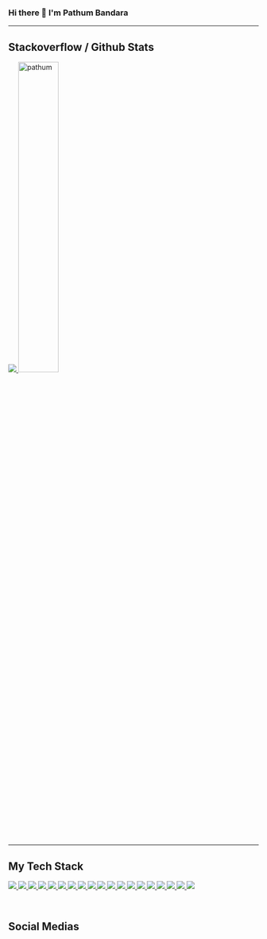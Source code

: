 ### Hi there 👋  I'm Pathum Bandara
<hr/>

## Stackoverflow / Github Stats

<a href="https://github.com/pathumB/readme-components">
  <img  src="https://readme-components.vercel.app/api?component=stackoverflow&stackoverflowid=16347043&textfill=black&fill=linear-gradient%2862deg%2C%20%238EC5FC%200%25%2C%20%23E0C3FC%20100%25%29%3B%0A">
  <img width="40%" src="https://github-readme-streak-stats.herokuapp.com/?user=pathumB&theme=tokyonight" alt="pathum" />
</a>


<hr/>

## My Tech Stack

<p align="left">  

<!-- font end -->
<a href="https://github.com/pathumB/readme-components">
  <img  src="https://readme-components.vercel.app/api?component=logo&fill=black&logo=react&animation=spin&svgfill=15d8fe">  
</a>
<a href="https://github.com/pathumB/readme-components">
  <img src="https://readme-components.vercel.app/api?component=logo&fill=black&logo=vue.js&svgfill=4FC08D">
</a>
<a href="https://github.com/pathumB/readme-components">
  <img  src="https://readme-components.vercel.app/api?component=logo&fill=black&logo=typescript&svgfill=2d79c7">
</a>
<a href="https://github.com/pathumB/readme-components">
  <img src="https://readme-components.vercel.app/api?component=logo&fill=black&logo=html5&svgfill=E34F26">
</a>
<a href="https://github.com/harish-sethuraman/readme-components">
  <img  src="https://readme-components.vercel.app/api?component=logo&fill=black&logo=javascript&svgfill=f6df1c">
</a>
<a href="https://github.com/pathumB/readme-components">
  <img src="https://readme-components.vercel.app/api?component=logo&fill=black&logo=jquery&svgfill=0769AD">
</a>
<a href="https://github.com/harish-sethuraman/readme-components">
  <img  src="https://readme-components.vercel.app/api?component=logo&fill=black&logo=CSS3&svgfill=028dd1">
</a>
<a href="https://github.com/pathumB/readme-components">
  <img  src="https://readme-components.vercel.app/api?component=logo&fill=black&logo=sass&svgfill=cd6799">
</a>

<!-- back end -->
<a href="https://github.com/harish-sethuraman/readme-components">
  <img src="https://readme-components.vercel.app/api?component=logo&fill=black&logo=mongodb&svgfill=47A248">
</a>
<a href="https://github.com/harish-sethuraman/readme-components">
  <img src="https://readme-components.vercel.app/api?component=logo&fill=black&logo=mysql&svgfill=4479A1">
</a>
<a href="https://github.com/harish-sethuraman/readme-components">
  <img src="https://readme-components.vercel.app/api?component=logo&fill=black&logo=laravel&svgfill=FF2D20">
</a>
<a href="https://github.com/harish-sethuraman/readme-components">
  <img src="https://readme-components.vercel.app/api?component=logo&fill=black&logo=php&svgfill=777BB4">
</a>
<a href="https://github.com/harish-sethuraman/readme-components">
  <img src="https://readme-components.vercel.app/api?component=logo&fill=black&logo=java&svgfill=007396">
</a>

<!-- other end -->
<a href="https://github.com/harish-sethuraman/readme-components">
  <img src="https://readme-components.vercel.app/api?component=logo&fill=black&logo=git&svgfill=F05032">
</a>
<a href="https://github.com/harish-sethuraman/readme-components">
  <img  src="https://readme-components.vercel.app/api?component=logo&fill=black&logo=github">
</a>
<a href="https://github.com/harish-sethuraman/readme-components">
  <img src="https://readme-components.vercel.app/api?component=logo&fill=black&logo=gitlab&svgfill=FCA121">
</a>
<a href="https://github.com/harish-sethuraman/readme-components">
  <img src="https://readme-components.vercel.app/api?component=logo&fill=black&logo=bitbucket&svgfill=0052CC">
</a>
<a href="https://github.com/harish-sethuraman/readme-components">
  <img src="https://readme-components.vercel.app/api?component=logo&fill=black&logo=docker&svgfill=2496ED">
</a>
<a href="https://github.com/harish-sethuraman/readme-components">
  <img src="https://readme-components.vercel.app/api?component=logo&fill=black&logo=linux&svgfill=FCC624">
</a>
</p>

<br/> 

## Social Medias

